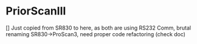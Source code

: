 # PriorScanIII


[] Just copied from SR830 to here, as both are using RS232 Comm, brutal renaming SR830->ProScan3, need proper code refactoring (check doc)
